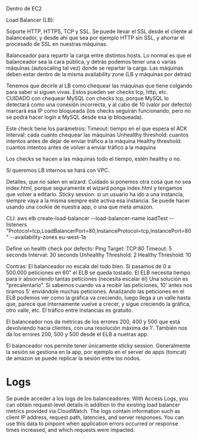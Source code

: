 Dentro de EC2

Load Balancer (LB):

Soporte HTTP, HTTPS, TCP y SSL.
Se puede llevar el SSL desde el cliente al balanceador, y desde ahí que sea por ejemplo HTTP sin SSL, y ahorrar el procesado de SSL en nuestras máquinas.

Balanceador para repartir la carga entre distintos hosts.
Lo normal es que el balanceador sea la cara pública, y detrás podemos tener una o varías máquinas (autoscaling tal vez) donde se repartar la carga.
Las máquinas deben estar dentro de la misma availability zone (LB y máquinas por detrás)

Tenemos que decirle al LB como chequear las máquinas que tiene colgando para saber si siguen vivas.
Estos pueden ser checks tcp, http, etc.
CUIDADO con chequear MySQL con checks tcp, porque MySQL lo detectará como una conexión incorrecta, y al cabo de 10 (valor por defecto) marcará esa IP como bloqueada (los checks seguirán funcionando, pero no se podrá hacer login a MySQL desde esa ip bloqueada).

Este check tiene los parámetros:
  Timeout: tiempo en el que espera el ACK
  Interval: cada cuanto chequear las máquinas
  Unhealthy threshold: cuantos intentos antes de dejar de enviar tráfico a la máquina
  Healthy threshold: cuantos intentos antes de volver a enviar tráfico a la máquina

Los checks se hacen a las máquinas todo el tiempo, estén healthy o no.


Si queremos LB internos se hará con VPC.


Detalles, que no salen en wizard:
Cuidado si ponemos otra cosa que no sea index.html, porque seguramente el wizard ponga index.html y tengamos que volver a editarlo.
Sticky session: si un usuario ha ido a una instancia, siempre vaya a la misma siempre esté activa esa instancia.
  Se puede hacer usando una cookie de nuestra app, o una que meta amazon.


CLI:
aws elb create-load-balancer --load-balancer-name loadTest --listeners "Protocol=tcp,LoadBalancerPort=80,InstanceProtocol=tcp,InstancePort=80" --availability-zones eu-west-1a

Define un health check por defecto:
Ping Target: 		TCP:80
Timeout: 		5 seconds
Interval: 		30 seconds
Unhealthy Threshold: 	2
Healthy Threshold: 	10


Contras:
El balanceador no escala del todo bien.
Si pasamos de 0 a 500.000 peticiones en 60" el ELB se queda tostado.
El ELB necesita tiempo para ir absorviendo tantas peticiones (necesita escalar él)
  Una solución es "precalentarlo". Si sabemos cuando va a recibir las peticiones, 10' antes nos tiramos 5' enviándole muchas peticiones.
  Analizando las peticiones en el ELB podemos ver como la gráfica va creciendo, luego llega a un valle hasta que, parece que internamente vuelve a crecer, y sigue creciendo la gráfica, otro valle, etc.
  El tráfico entre instancias es gratuito.

El balanceador nos da métricas de los errores 200, 400 y 500 que está devolviendo hacia clientes, con una resolución máxima de 1'.
También nos da los errores 200, 500 y 500 desde el ELB a nuetras app.


El balanceador nos permite tener únicamente sticky session.
Generalmente la sesión se gestiona en la app, por ejemplo en el server de apps (tomcat) de amazon se puede replicar la sesión entre los nodos.


# Logs #
Se puede acceder a los logs de los balanceadores:
With Access Logs, you can obtain request-level details in addition to the existing load balancer metrics provided via CloudWatch. The logs contain information such as client IP address, request path, latencies, and server responses. You can use this data to pinpoint when application errors occurred or response times increased, and which requests were impacted. 
